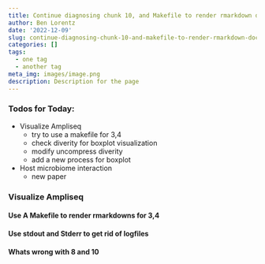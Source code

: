```yaml
---
title: Continue diagnosing chunk 10, and Makefile to render rmarkdown docs
author: Ben Lorentz
date: '2022-12-09'
slug: continue-diagnosing-chunk-10-and-makefile-to-render-rmarkdown-docs
categories: []
tags:
  - one tag
  - another tag
meta_img: images/image.png
description: Description for the page
---
```


### Todos for Today:

- Visualize Ampliseq 
  - try to use a makefile for 3,4 
  - check diverity for boxplot visualization
  - modify uncompress diverity
  - add a new process for boxplot
- Host microbiome interaction
  - new paper
  
### Visualize Ampliseq

#### Use A Makefile to render rmarkdowns for 3,4 

#### Use stdout and Stderr to get rid of logfiles

#### Whats wrong with 8 and 10


  